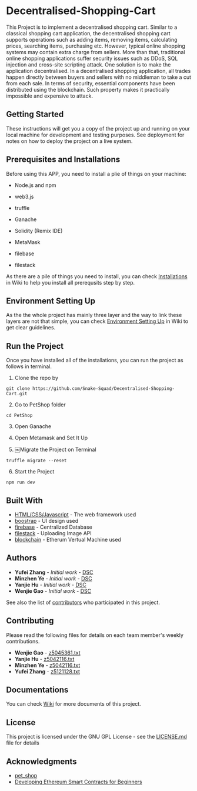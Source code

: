 # Decentralised-Shopping-Cart

This Project is to implement a decentralised shopping cart. Similar to a classical shopping cart application, the decentralised shopping cart supports operations such as adding items, removing items, calculating prices, searching items, purchasing etc. However, typical online shopping systems may contain extra charge from sellers. More than that, traditional online shopping applications suffer security issues such as DDoS, SQL injection and cross-site scripting attack. One solution is to make the application decentralised. In a decentralised shopping application, all trades happen directly between buyers and sellers with no middleman to take a cut from each sale. In terms of security, essential components have been distributed using the blockchain. Such property makes it practically impossible and expensive to attack.

## Getting Started

These instructions will get you a copy of the project up and running on your local machine for development and testing purposes. See deployment for notes on how to deploy the project on a live system.

## Prerequisites and Installations

Before using this APP, you need to install a plie of things on your machine:

* Node.js and npm

* web3.js

* truffle

* Ganache

* Solidity (Remix IDE)

* MetaMask

* filebase

* filestack

As there are a pile of things you need to install, you can check [Installations](https://github.com/Snake-Squad/Decentralised-Shopping-Cart/wiki/Installations) in Wiki to help you install all prerequsits step by step.

## Environment Setting Up

As the the whole project has mainly three layer and the way to link these layers are not that simple, you can check [Environment Setting Up](https://github.com/Snake-Squad/Decentralised-Shopping-Cart/wiki/Environment-Setting-Up) in Wiki to get clear guidelines. 

## Run the Project 

Once you have installed all of the installations, you can run the project as follows in terminal.

1. Clone the repo by

```
git clone https://github.com/Snake-Squad/Decentralised-Shopping-Cart.git
```

2. Go to PetShop folder

```
cd PetShop
```

3. Open Ganache

4. Open Metamask and Set It Up

5. ￼Migrate the Project on Terminal

```
truffle migrate --reset
```

6. Start the Project

```
npm run dev
```

## Built With

* [HTML/CSS/Javascript](https://www.w3schools.com/) - The web framework used
* [boostrap](https://getbootstrap.com/) - UI design used
* [firebase](https://firebase.google.com/) - Centralized Database
* [filestack](https://www.filestack.com/) - Uploading Image API
* [blockchain](https://en.wikipedia.org/wiki/Blockchain) - Etherum Vertual Machine used

## Authors

* **Yufei Zhang** - *Initial work* - [DSC](https://github.com/Snake-Squad/Decentralised-Shopping-Cart/)
* **Minzhen Ye** - *Initial work* - [DSC](https://github.com/Snake-Squad/Decentralised-Shopping-Cart/)
* **Yanjie Hu** - *Initial work* - [DSC](https://github.com/Snake-Squad/Decentralised-Shopping-Cart/)
* **Wenjie Gao** - *Initial work* - [DSC](https://github.com/Snake-Squad/Decentralised-Shopping-Cart/)

See also the list of [contributors](https://github.com/Snake-Squad/Decentralised-Shopping-Cart/contributors) who participated in this project.

## Contributing

Please read the following files for details on each team member's weekly contributions.

* **Wenjie Gao** - [z5045361.txt](https://github.com/Snake-Squad/Decentralised-Shopping-Cart/tree/master/Diaries/z5045361.txt)
* **Yanjie Hu** - [z5042116.txt](https://github.com/Snake-Squad/Decentralised-Shopping-Cart/tree/master/Diaries/z5097732.txt)
* **Minzhen Ye** - [z5042116.txt](https://github.com/Snake-Squad/Decentralised-Shopping-Cart/tree/master/Diaries/z5042116.txt)
* **Yufei Zhang** - [z5121128.txt](https://github.com/Snake-Squad/Decentralised-Shopping-Cart/tree/master/Diaries/z5121128.txt)

## Documentations

You can check [Wiki](https://github.com/Snake-Squad/Decentralised-Shopping-Cart/wiki) for more documents of this project.

## License

This project is licensed under the GNU GPL License - see the [LICENSE.md](LICENSE.md) file for details

## Acknowledgments

* [pet_shop](http://truffleframework.com/tutorials/pet-shop)
* [Developing Ethereum Smart Contracts for Beginners](https://coursetro.com/courses/20/Developing-Ethereum-Smart-Contracts-for-Beginners)
